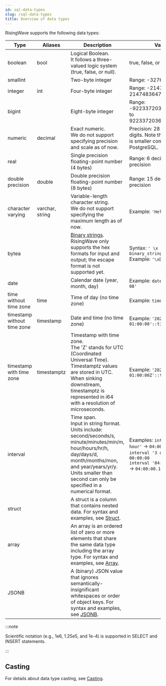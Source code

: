 ```yaml
---
id: sql-data-types
slug: /sql-data-types
title: Overview of data types
---
```

<head>
  <link rel="canonical" href="https://docs.risingwave.com/docs/current/sql-data-types/" />
</head>

RisingWave supports the following data types:

|Type|Aliases|Description|Value|
|---|---|-------|-------|
|boolean|bool|Logical Boolean. <br/>It follows a three-valued logic system (true, false, or null). | true, false, or null |
|smallint| |Two-byte integer | Range: -32768 to 32767 |
|integer|int|Four-byte integer | Range: -2147483648 to 2147483647 |
|bigint| |Eight-byte integer | Range: -9223372036854775808 to 9223372036854775807 |
|numeric|decimal|Exact numeric. <br/>We do not support specifying precision and scale as of now. | Precision: 28 decimal digits. Note that the range is smaller compared to PostgreSQL.  |
|real| |Single precision floating-point number (4 bytes) | Range: 6 decimal digits precision |
|double precision|double|Double precision floating-point number (8 bytes) | Range: 15 decimal digits precision |
|character varying|varchar, string|Variable-length character string. <br/>We do not support specifying the maximum length as of now. | Example: `'Hello World!'` |
|bytea||[Binary strings](https://www.postgresql.org/docs/current/datatype-binary.html).<br/> RisingWave only supports the hex formats for input and output; the escape format is not supported yet. |Syntax: `' \x binary_string '`<br/>Example: `'\xDe00BeEf'`|
|date| |Calendar date (year, month, day) | Example: `date '2022-04-08'` |
|time without time zone|time|Time of day (no time zone) | Example: `time '18:20:49'` |
|timestamp without time zone|timestamp|Date and time (no time zone) | Example: `'2022-03-13 01:00:00'::timestamp` |
|timestamp with time zone |timestamptz|Timestamp with time zone. <br/>The 'Z' stands for UTC (Coordinated Universal Time). Timestamptz values are stored in UTC. When sinking downstream, timestamptz is represented in i64 with a resolution of microseconds. | Example: `'2022-03-13 01:00:00Z'::timestamptz` |
|interval| |Time span. <br/>Input in string format. Units include: second/seconds/s, minute/minutes/min/m, hour/hours/hr/h, day/days/d, month/months/mon, and year/years/yr/y. Units smaller than second can only be specified in a numerical format. | Examples: `interval '4 hour'` → `04:00:00` <br /> `interval '3 day'` → `3 days 00:00:00` <br /> `interval '04:00:00.1234'` → `04:00:00.1234` |
|struct| |A struct is a column that contains nested data. For syntax and examples, see [Struct](/sql/data-types/data-type-struct.md). | |
|array| | An array is an ordered list of zero or more elements that share the same data type including the array type. For syntax and examples, see [Array](/sql/data-types/data-type-array.md).|
|JSONB| | A (binary) JSON value that ignores semantically-insignificant whitespaces or order of object keys. For syntax and examples, see [JSONB](/sql/data-types/data-type-jsonb.md).|

:::note

Scientific notation (e.g., 1e6, 1.25e5, and 1e-4) is supported in SELECT and INSERT statements.

:::

## Casting

For details about data type casting, see [Casting](/sql/data-types/data-type-casting.md).
